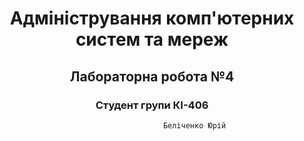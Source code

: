 <center>

# Адміністрування комп'ютерних систем та мереж

## Лабораторна робота №4 

### Студент групи КІ-406    
                       Беліченко Юрій

</center>

